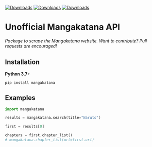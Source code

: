 [![Downloads](https://pepy.tech/badge/mangakatana)](https://pepy.tech/project/mangakatana) [![Downloads](https://pepy.tech/badge/mangakatana/month)](https://pepy.tech/project/mangakatana/month) [![Downloads](https://pepy.tech/badge/mangakatana/week)](https://pepy.tech/project/mangakatana/week)

# Unofficial Mangakatana API

###### Package to scrape the Mangakatana website. Want to contribute? Pull requests are encouraged!

Installation
-
**Python 3.7+**
```cmd
pip install mangakatana
```

Examples
-
```python
import mangakatana

results = mangakatana.search(title="Naruto")

first = results[0]

chapters = first.chapter_list()
# mangakatana.chapter_list(url=first.url)
```
